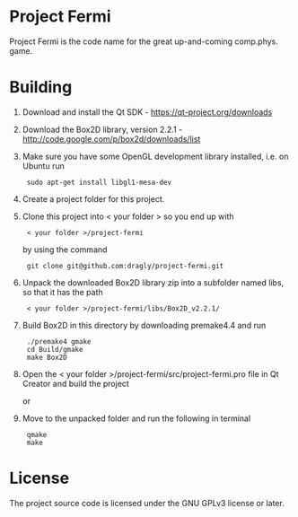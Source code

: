 Project Fermi
============

Project Fermi is the code name for the great up-and-coming comp.phys. game.

Building
============

1. Download and install the Qt SDK - https://qt-project.org/downloads
1. Download the Box2D library, version 2.2.1 - http://code.google.com/p/box2d/downloads/list
1. Make sure you have some OpenGL development library installed, i.e. on Ubuntu run

        sudo apt-get install libgl1-mesa-dev

1. Create a project folder for this project.
1. Clone this project into < your folder > so you end up with

        < your folder >/project-fermi

   by using the command

        git clone git@github.com:dragly/project-fermi.git

1. Unpack the downloaded Box2D library zip into a subfolder named libs, so that it has the path

        < your folder >/project-fermi/libs/Box2D_v2.2.1/

1. Build Box2D in this directory by downloading premake4.4 and run

        ./premake4 gmake
        cd Build/gmake
        make Box2D

1. Open the < your folder >/project-fermi/src/project-fermi.pro file in Qt Creator and build the project

   or

1. Move to the unpacked folder and run the following in terminal

        qmake
        make

License
============

The project source code is licensed under the GNU GPLv3 license or later.
